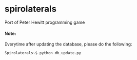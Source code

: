 spirolaterals
=============

Port of Peter Hewitt programming game

#### Note:
Everytime after updating the database, please do the following:

```bash
Spirolaterals~$ python db_update.py
```
